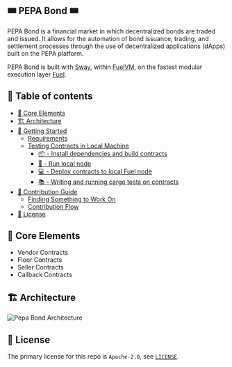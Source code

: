 ## 🎟️ PEPA Bond 🎟️

PEPA Bond is a financial market in which decentralized bonds are traded and issued. It allows for the automation of bond issuance, trading, and settlement processes through the use of decentralized applications (dApps) built on the PEPA platform.

PEPA Bond is built with [Sway](https://github.com/FuelLabs/sway), within [FuelVM](https://github.com/FuelLabs/fuel-specs), on the fastest modular execution layer [Fuel](https://fuel-labs.ghost.io/introducing-fuel-the-fastest-modular-execution-layer/). 

## 📗 Table of contents

- [🎯 Core Elements](#-core-elements)
- [🏗️ Architecture](#%EF%B8%8F-architecture)
- [🚀 Getting Started](./docs/GETTING_STARTED.md)
  - [Requirements](./docs/GETTING_STARTED.md#requirements)
  - [Testing Contracts in Local Machine](./docs/GETTING_STARTED.md#testing-contracts-in-local-machine)
    - [📦 - Install dependencies and build contracts](./docs/GETTING_STARTED.md#install-dependencies-and-build-contracts)
    - [📒 - Run local node](./docs/GETTING_STARTED.md#run-local-node)
    - [💻 - Deploy contracts to local Fuel node](./docs/GETTING_STARTED.md#deploy-contracts-to-local-fuel-node-with)
    - [📚 - Writing and running cargo tests on contracts](./docs/GETTING_STARTED.md#writing-and-running-cargo-tests-on-contracts)
- [🐽 Contribution Guide](./docs/CONTRIBUTING.md)
  - [Finding Something to Work On](./docs/CONTRIBUTING.md#finding-something-to-work-on)
  - [Contribution Flow](./docs/CONTRIBUTING.md#contribution-flow)
- [📜 License](#-license)

## 🎯 Core Elements

- Vendor Contracts
- Floor Contracts
- Seller Contracts
- Callback Contracts

## 🏗️ Architecture

![Pepa Bond Architecture](https://i.imgur.com/vXGqfiq.png)

## 📜 License

The primary license for this repo is `Apache-2.0`, see [`LICENSE`](./LICENSE).
